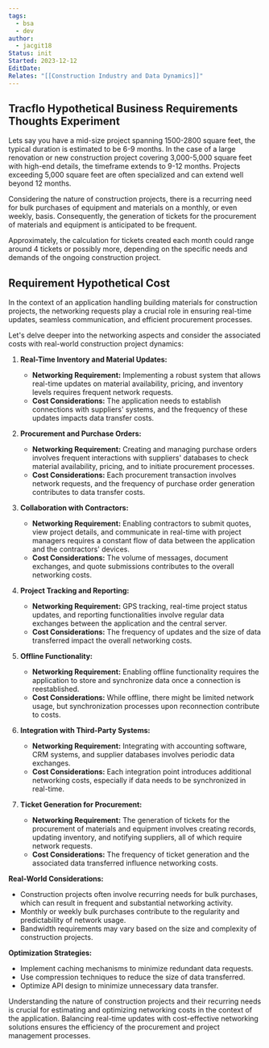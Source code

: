```yaml
---
tags:
  - bsa
  - dev
author:
  - jacgit18
Status: init
Started: 2023-12-12
EditDate: 
Relates: "[[Construction Industry and Data Dynamics]]"
---
```

## Tracflo Hypothetical Business Requirements Thoughts Experiment


Lets say you have a mid-size project spanning 1500-2800 square feet, the typical duration is estimated to be 6-9 months. In the case of a large renovation or new construction project covering 3,000-5,000 square feet with high-end details, the timeframe extends to 9-12 months. Projects exceeding 5,000 square feet are often specialized and can extend well beyond 12 months.

Considering the nature of construction projects, there is a recurring need for bulk purchases of equipment and materials on a monthly, or even weekly, basis. Consequently, the generation of tickets for the procurement of materials and equipment is anticipated to be frequent.

Approximately, the calculation for tickets created each month could range around 4 tickets or possibly more, depending on the specific needs and demands of the ongoing construction project.


## Requirement Hypothetical Cost 

In the context of an application handling building materials for construction projects, the networking requests play a crucial role in ensuring real-time updates, seamless communication, and efficient procurement processes. 

Let's delve deeper into the networking aspects and consider the associated costs with real-world construction project dynamics:

1. **Real-Time Inventory and Material Updates:**
   - **Networking Requirement:** Implementing a robust system that allows real-time updates on material availability, pricing, and inventory levels requires frequent network requests.
   - **Cost Considerations:** The application needs to establish connections with suppliers' systems, and the frequency of these updates impacts data transfer costs.

2. **Procurement and Purchase Orders:**
   - **Networking Requirement:** Creating and managing purchase orders involves frequent interactions with suppliers' databases to check material availability, pricing, and to initiate procurement processes.
   - **Cost Considerations:** Each procurement transaction involves network requests, and the frequency of purchase order generation contributes to data transfer costs.

3. **Collaboration with Contractors:**
   - **Networking Requirement:** Enabling contractors to submit quotes, view project details, and communicate in real-time with project managers requires a constant flow of data between the application and the contractors' devices.
   - **Cost Considerations:** The volume of messages, document exchanges, and quote submissions contributes to the overall networking costs.

4. **Project Tracking and Reporting:**
   - **Networking Requirement:** GPS tracking, real-time project status updates, and reporting functionalities involve regular data exchanges between the application and the central server.
   - **Cost Considerations:** The frequency of updates and the size of data transferred impact the overall networking costs.

5. **Offline Functionality:**
   - **Networking Requirement:** Enabling offline functionality requires the application to store and synchronize data once a connection is reestablished.
   - **Cost Considerations:** While offline, there might be limited network usage, but synchronization processes upon reconnection contribute to costs.

6. **Integration with Third-Party Systems:**
   - **Networking Requirement:** Integrating with accounting software, CRM systems, and supplier databases involves periodic data exchanges.
   - **Cost Considerations:** Each integration point introduces additional networking costs, especially if data needs to be synchronized in real-time.

7. **Ticket Generation for Procurement:**
   - **Networking Requirement:** The generation of tickets for the procurement of materials and equipment involves creating records, updating inventory, and notifying suppliers, all of which require network requests.
   - **Cost Considerations:** The frequency of ticket generation and the associated data transferred influence networking costs.

**Real-World Considerations:**
   - Construction projects often involve recurring needs for bulk purchases, which can result in frequent and substantial networking activity.
   - Monthly or weekly bulk purchases contribute to the regularity and predictability of network usage.
   - Bandwidth requirements may vary based on the size and complexity of construction projects.

**Optimization Strategies:**
   - Implement caching mechanisms to minimize redundant data requests.
   - Use compression techniques to reduce the size of data transferred.
   - Optimize API design to minimize unnecessary data transfer.

Understanding the nature of construction projects and their recurring needs is crucial for estimating and optimizing networking costs in the context of the application. Balancing real-time updates with cost-effective networking solutions ensures the efficiency of the procurement and project management processes.